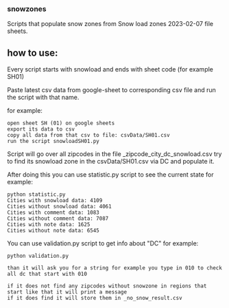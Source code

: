 ### snowzones


Scripts that populate snow zones from Snow load zones 2023-02-07 file sheets.


## how to use:
Every script starts with snowload and ends with sheet code (for example SH01)

Paste latest csv data from google-sheet to corresponding csv file and run the script with that name.

for example:

```
open sheet SH (01) on google sheets
export its data to csv
copy all data from that csv to file: csvData/SH01.csv
run the script snowloadSH01.py
```


Script will go over all zipcodes in the file _zipcode_city_dc_snowload.csv
try to find its snowload zone in the csvData/SH01.csv via DC and populate it.

After doing this you can use statistic.py script to see the current state for example:

```
python statistic.py 
Cities with snowload data: 4109
Cities without snowload data: 4061
Cities with comment data: 1083
Cities without comment data: 7087
Cities with note data: 1625
Cities without note data: 6545

```
 
You can use validation.py script to get info about "DC" for example:

```
python validation.py

than it will ask you for a string for example you type in 010 to check all dc that start with 010

if it does not find any zipcodes without snowzone in regions that start like that it will print a message
if it does find it will store them in _no_snow_result.csv
```

